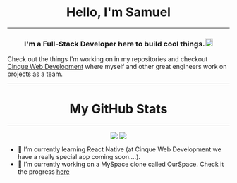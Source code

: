 ## <h1 align="center">Hello, I'm Samuel</h1>
---
<h3 align="center">I'm a Full-Stack Developer here to build cool things.<img src="https://i.imgur.com/Tfnglej.png" alt="react" width="18" height="18"/></h3>


Check out the things I'm working on in my repositories and checkout [Cinque Web Development](https://github.com/Cinque-Web-Development) where myself and other great engineers work on projects as a team.

----

## <h1 align="center">My GitHub Stats</h1>
---
<p align="center">
  <img align="center" src="https://github-readme-stats.vercel.app/api?username=samueltrahan&count_private=true&theme=tokyonight" />
  <img align="center" src="https://github-readme-stats.vercel.app/api/top-langs/?username=samueltrahan&theme=tokyonight)" />
</p>

- 🌱 I’m currently learning React Native (at Cinque Web Development we have a really special app coming soon....).
- 🔭 I’m currently working on a MySpace clone called OurSpace.  Check it the progress [here](https://github.com/Cinque-Web-Development/ourspace.rn)



